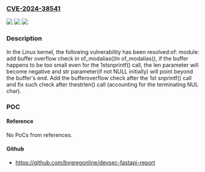 ### [CVE-2024-38541](https://cve.mitre.org/cgi-bin/cvename.cgi?name=CVE-2024-38541)
![](https://img.shields.io/static/v1?label=Product&message=Linux&color=blue)
![](https://img.shields.io/static/v1?label=Version&message=bc575064d688c8933a6ca51429bea9bc63628d3b%3C%20c7f24b7d94549ff4623e8f41ea4d9f5319bd8ac8%20&color=brighgreen)
![](https://img.shields.io/static/v1?label=Vulnerability&message=n%2Fa&color=brighgreen)

### Description

In the Linux kernel, the following vulnerability has been resolved:of: module: add buffer overflow check in of_modalias()In of_modalias(), if the buffer happens to be too small even for the 1stsnprintf() call, the len parameter will become negative and str parameter(if not NULL initially) will point beyond the buffer's end. Add the bufferoverflow check after the 1st snprintf() call and fix such check after thestrlen() call (accounting for the terminating NUL char).

### POC

#### Reference
No PoCs from references.

#### Github
- https://github.com/bygregonline/devsec-fastapi-report

